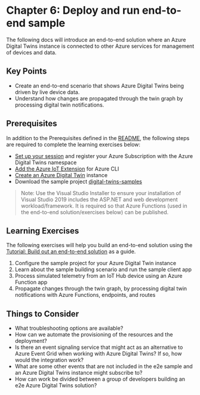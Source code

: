 # Chapter 6: Deploy and run end-to-end sample

The following docs will introduce an end-to-end solution where an Azure Digital Twins instance is connected to other Azure services for management of devices and data.

## Key Points

- Create an end-to-end scenario that shows Azure Digital Twins being driven by live device data.
- Understand how changes are propagated through the twin graph by processing digital twin notifications.

## Prerequisites

In addition to the Prerequisites defined in the [README](README.md), the following steps are required to complete the learning exercises below:

- [Set up your session](https://docs.microsoft.com/en-us/azure/digital-twins/tutorial-end-to-end#set-up-cloud-shell-session) and register your Azure Subscription with the Azure Digital Twins namespace
- [Add the Azure IoT Extension](https://docs.microsoft.com/en-us/azure/digital-twins/how-to-use-cli#get-the-extension) for Azure CLI
- [Create an Azure Digital Twin](https://docs.microsoft.com/en-us/azure/digital-twins/how-to-set-up-instance-cli#create-the-azure-digital-twins-instance) instance
- Download the sample project [digital-twins-samples](https://docs.microsoft.com/en-us/azure/digital-twins/tutorial-end-to-end#get-required-resources)

> Note: Use the Visual Studio Installer to ensure your installation of Visual Studio 2019 includes the ASP.NET and web development workload/framework. It is required so that Azure Functions (used in the end-to-end solution/exercises below) can be published.

## Learning Exercises

The following exercises will help you build an end-to-end solution using the [Tutorial: Build out an end-to-end solution](https://docs.microsoft.com/en-us/azure/digital-twins/tutorial-end-to-end) as a guide.

1. Configure the sample project for your Azure Digital Twin instance
2. Learn about the sample building scenario and run the sample client app
3. Process simulated telemetry from an IoT Hub device using an Azure Function app
4. Propagate changes through the twin graph, by processing digital twin notifications with Azure Functions, endpoints, and routes

## Things to Consider

- What troubleshooting options are available?
- How can we automate the provisioning of the resources and the deployment?
- Is there an event signaling service that might act as an alternative to Azure Event Grid when working with Azure Digital Twins? If so, how would the integration work?
- What are some other events that are not included in the e2e sample and an Azure Digital Twins instance might subscribe to?
- How can work be divided between a group of developers building an e2e Azure Digital Twins solution?
